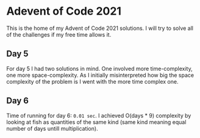 # Adevent of Code 2021

This is the home of my Advent of Code 2021 solutions. I will try to solve all of the challenges if my free time allows it.

## Day 5

For day 5 I had two solutions in mind. One involved more time-complexity, one more space-complexity. As I initially misinterpreted how big the space complexity of the problem is I went with the more time complex one.

## Day 6

Time of running for day 6: `0.01 sec`. I achieved O(days * 9) complexity by looking at fish as quantities of the same kind (same kind meaning equal number of days untill multiplication).
